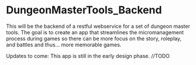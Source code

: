 # DungeonMasterTools_Backend

This will be the backend of a restful webservice for a set of dungeon master tools. The goal is to create an app that streamlines the micromanagement process during games so there can be more focus on the story, roleplay, and battles and thus... more memorable games. 

Updates to come: This app is still in the early design phase.
//TODO
